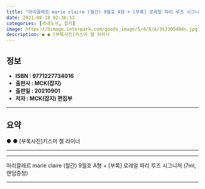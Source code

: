 ```yaml
---
title: "마리끌레르 marie claire (월간) 9월호 A형 + [부록] 로레알 파리 루즈 시그니처 (7ml,랜덤증정)"
date: 2021-08-18 02:36:53
categories: [국내도서, 잡지]
image: https://bimage.interpark.com/goods_image/5/4/8/4/353305484s.jpg
description: ● ● [부록사진]키스미 젤 라이너
---
```


## **정보**

- **ISBN : 9771227734016**
- **출판사 : MCK(잡지)**
- **출판일 : 20210901**
- **저자 : MCK(잡지) 편집부**

------



## **요약**

●  ●  [부록사진]키스미 젤 라이너

------



------


마리끌레르 marie claire (월간) 9월호 A형 + [부록] 로레알 파리 루즈 시그니처 (7ml,랜덤증정) 

------


